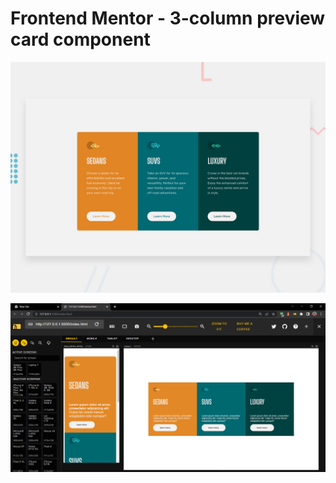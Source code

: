 # Frontend Mentor - 3-column preview card component

![Design preview for the 3-column preview card component coding challenge](./design/desktop-preview.jpg)

![Design finished](/FINALIZADO.png)

